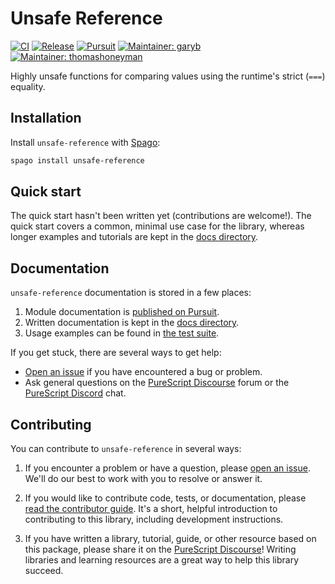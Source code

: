 # Unsafe Reference

[![CI](https://github.com/purescript-contrib/purescript-unsafe-reference/workflows/CI/badge.svg?branch=main)](https://github.com/purescript-contrib/purescript-unsafe-reference/actions?query=workflow%3ACI+branch%3Amain)
[![Release](https://img.shields.io/github/release/purescript-contrib/purescript-unsafe-reference.svg)](https://github.com/purescript-contrib/purescript-unsafe-reference/releases)
[![Pursuit](https://pursuit.purescript.org/packages/purescript-unsafe-reference/badge)](https://pursuit.purescript.org/packages/purescript-unsafe-reference)
[![Maintainer: garyb](https://img.shields.io/badge/maintainer-garyb-teal.svg)](https://github.com/garyb)
[![Maintainer: thomashoneyman](https://img.shields.io/badge/maintainer-thomashoneyman-teal.svg)](https://github.com/thomashoneyman)

Highly unsafe functions for comparing values using the runtime's strict (`===`) equality.

## Installation

Install `unsafe-reference` with [Spago](https://github.com/purescript/spago):

```sh
spago install unsafe-reference
```

## Quick start

The quick start hasn't been written yet (contributions are welcome!). The quick start covers a common, minimal use case for the library, whereas longer examples and tutorials are kept in the [docs directory](./docs).

## Documentation

`unsafe-reference` documentation is stored in a few places:

1. Module documentation is [published on Pursuit](https://pursuit.purescript.org/packages/purescript-unsafe-reference).
2. Written documentation is kept in the [docs directory](./docs).
3. Usage examples can be found in [the test suite](./test).

If you get stuck, there are several ways to get help:

- [Open an issue](https://github.com/purescript-contrib/purescript-unsafe-reference/issues) if you have encountered a bug or problem.
- Ask general questions on the [PureScript Discourse](https://discourse.purescript.org) forum or the [PureScript Discord](https://purescript.org/chat) chat.

## Contributing

You can contribute to `unsafe-reference` in several ways:

1. If you encounter a problem or have a question, please [open an issue](https://github.com/purescript-contrib/purescript-unsafe-reference/issues). We'll do our best to work with you to resolve or answer it.

2. If you would like to contribute code, tests, or documentation, please [read the contributor guide](./CONTRIBUTING.md). It's a short, helpful introduction to contributing to this library, including development instructions.

3. If you have written a library, tutorial, guide, or other resource based on this package, please share it on the [PureScript Discourse](https://discourse.purescript.org)! Writing libraries and learning resources are a great way to help this library succeed.
